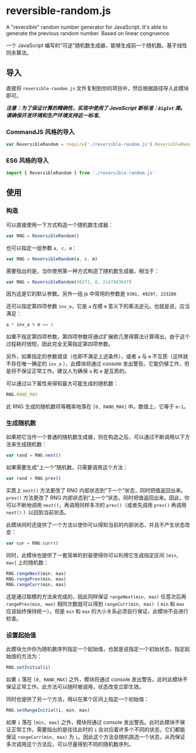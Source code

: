 # reversible-random.js
A "reversible" random number generator for JavaScript. It's able to generate the previous random number. Based on linear congruence.

一个 JavaScript 编写的“可逆”随机数生成器，能够生成前一个随机数。基于线性同余算法。

## 导入
直接将 `reversible-random.js` 文件复制到你的项目中，然后根据路径导入此模块即可。

***注意：为了保证计算的精确性，实现中使用了 JavaScript 新标准：`BigInt` 类。请确保开发环境和生产环境支持这一标准***。

### CommandJS 风格的导入
```js
var ReversibleRandom = require('./reversible-random.js').ReversibleRandom
```

### ES6 风格的导入
```js
import { ReversibleRandom } from './reversible-random.js'
```

## 使用

### 构造
可以直接使用一下方式构造一个随机数生成器：

```js
var RNG = ReversibleRandom()
```

也可以指定一组参数 `a, c, m`：

```js
var RNG = ReversibleRandom(a, c, m)
```

需要指出的是，当你使用第一种方式构造了随机数生成器，相当于：

```js
var RNG = ReversibleRandom(48271, 0, 2147483647)
```

因为这是它的默认参数。另外一组 js 中常用的参数是 `9301, 49297, 233280`

还可以指定第四项参数 `inv_a`，它是 `a` 在模 `m` 意义下的乘法逆元。也就是说，应当满足：

```js
a * inv_a % m == 1
```

如果不指定第四项参数，第四项参数将通过扩展欧几里得算法计算得出。由于这个过程耗时很短，因此完全无需指定第四项参数。

另外，如果指定的参数错误（也即不满足上述条件），或者 `a` 与 `m` 不互质（这样就不存在唯一确定的 `inv_a` ），此模块将通过 console 发出警告。它能仍够工作，但是将不保证正常工作。建议人为确保 `a` 和 `m` 是互质的。

可以通过以下属性来得知最大可能生成的随机数：

```js
RNG.RAND_MAX
```

此 RNG 生成的随机数将等概率地落在 `[0, RAND_MAX]` 中。数值上，它等于 `m-1`。

### 生成随机数
如果把它当作一个普通的随机数生成器，则在构造之后，可以通过不断调用以下方法来生成随机数：

```js
var rand = RNG.next()
```

如果需要生成“上一个”随机数，只需要调用这个方法：

```js
var rand = RNG.prev()
```

实质上 `next()` 方法更改了 RNG 内部状态到“下一个”状态，同时把值返回出来。`prev()` 方法更改了 RNG 内部状态到“上一个”状态，同时把值返回出来。因此，你可以不断地调用 `next()`，再调用同样多次的 `prev()`（或者先调用 `prev()` 再调用 `next()` ）以回到当前状态。

此模块同时还提供了一个方法以使你可以得知当前的内部状态，并且不产生状态改变：

```js
var cur = RNG.curr()
```

同时，此模块也提供了一套简单的封装使得你可以利用它生成指定区间 `[min, max]` 上的随机数：

```js
RNG.rangeNext(min, max)
RNG.rangePrev(min, max)
RNG.rangeCurr(min, max)
```

这是通过取模的方法来完成的，因此同样保证 `rangeNext(min, max)` 任意次后再 `rangePrev(min, max)` 相同次数就可以得到 `rangeCurr(min, max)`（ `min` 和 `max` 应该始终保持统一）。但是 `min` 和 `max` 的大小关系必须自行保证，此模块不会进行检查。

### 设置起始值
此模块允许你为随机数序列指定一个起始值，也就是说指定一个初始状态。指定起始值的方法为：

```js
RNG.setInitial(i)
```

如果 `i` 落在 `[0, RAND_MAX]` 之外，模块将通过 console 发出警告。此时此模块不保证正常工作。此方法可以随时被调用，状态改变立即生效。

同时也提供了另一个方法，用以在某个区间上指定一个初始值：

```js
RNG.setRangeInitial(i, min, max)
```

如果 `i` 落在 `[min, max]` 之外，模块将通过 console 发出警告。此时此模块不保证正常工作。需要指出的是往往此时的 `i` 会对应着许多个不同的状态，它们都能保证 `rangeCurr(min, max)` 为 `i`。因此这个方法会随机挑选一个状态，从而保证多次调用这个方法后，可以尽量得到不同的随机数序列。